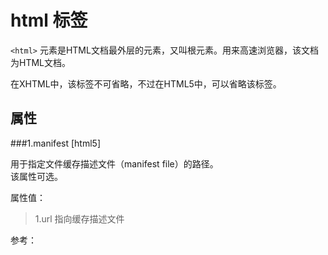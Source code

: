 html 标签
========

`<html>` 元素是HTML文档最外层的元素，又叫根元素。用来高速浏览器，该文档为HTML文档。

在XHTML中，该标签不可省略，不过在HTML5中，可以省略该标签。

属性
----

###1.manifest [html5]

用于指定文件缓存描述文件（manifest file）的路径。  
该属性可选。

属性值：
>1.url 指向缓存描述文件

参考：